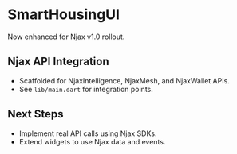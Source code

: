 # SmartHousingUI

Now enhanced for Njax v1.0 rollout.

## Njax API Integration
- Scaffolded for NjaxIntelligence, NjaxMesh, and NjaxWallet APIs.
- See `lib/main.dart` for integration points.

## Next Steps
- Implement real API calls using Njax SDKs.
- Extend widgets to use Njax data and events.

